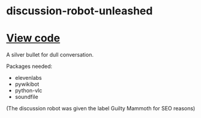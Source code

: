 # discussion-robot-unleashed

<h1 id="project_title"><a href=https://github.com/max-lennon/guilty-mammoth-discussion-robot>View code</a></h1>

A silver bullet for dull conversation.

Packages needed:
* elevenlabs
* pywikibot
* python-vlc
* soundfile

(The discussion robot was given the label Guilty Mammoth for SEO reasons) 
